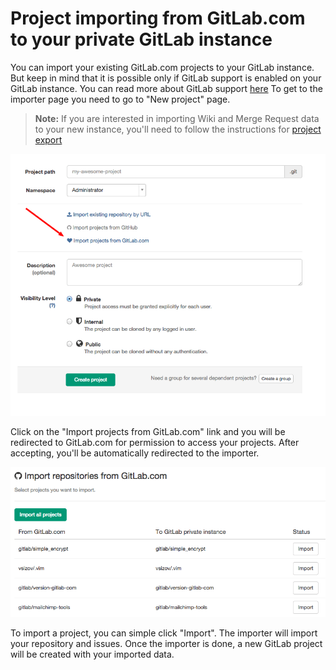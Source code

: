 # Project importing from GitLab.com to your private GitLab instance

You can import your existing GitLab.com projects to your GitLab instance. But keep in mind that it is possible only if
GitLab support is enabled on your GitLab instance. 
You can read more about GitLab support [here](http://docs.gitlab.com/ce/integration/gitlab.html)
To get to the importer page you need to go to "New project" page.

>**Note:**
If you are interested in importing Wiki and Merge Request data to your new instance, you'll need to follow the instructions for [project export](../../user/project/settings/import_export.md)

![New project page](gitlab_importer/new_project_page.png)

Click on the "Import projects from GitLab.com" link and you will be redirected to GitLab.com
for permission to access your projects. After accepting, you'll be automatically redirected to the importer.


![Importer page](gitlab_importer/importer.png)


To import a project, you can simple click "Import". The importer will import your repository and issues. 
Once the importer is done, a new GitLab project will be created with your imported data.